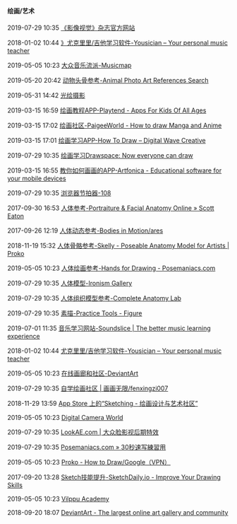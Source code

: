 ####  绘画/艺术

2019-07-29 10:35 [《影像视觉》杂志官方网站](http://www.dcmagcn.com/)

2018-01-02 10:44 [》尤克里里/吉他学习软件-Yousician – Your personal music teacher](https://yousician.com/)

2019-05-05 10:23 [大众音乐流派-Musicmap](http://musicmap.info/)

2019-05-20 20:42 [动物头骨参考-Animal Photo Art References Search](https://x6ud.github.io/#/)

2019-05-31 14:42 [光绘摄影](https://lightpaintingphotography.com/)

2019-03-15 16:59 [绘画教程APP-Playtend - Apps For Kids Of All Ages](http://playtend.com/2014/)

2019-03-15 17:02 [绘画社区-PaigeeWorld - How to draw Manga and Anime](https://www.paigeeworld.com/)

2019-03-15 17:01 [绘画学习APP-How To Draw – Digital Wave Creative](http://www.digitalwavecreative.com/how-to-draw/)

2019-07-29 10:35 [绘画学习Drawspace: Now everyone can draw](http://www.drawspace.com/)

2019-03-15 16:55 [教你如何画画的APP-Artfonica - Educational software for your mobile devices](http://artfonica.com/)

2019-07-29 10:35 [浏览器节拍器-108](http://martinwecke.de/108/?utm_source=next.36kr.com)

2017-09-30 16:53 [人体参考-Portraiture &amp; Facial Anatomy Online » Scott Eaton](http://www.scott-eaton.com/portraiture-facial-anatomy-online-course)

2017-09-26 12:19 [人体动态参考-Bodies in Motion/ares](https://www.bodiesinmotion.photo/)

2018-11-19 15:32 [人体骨骼参考-Skelly - Poseable Anatomy Model for Artists | Proko](https://www.proko.com/skellyapp/#.W_JmgvknZ48)

2019-05-05 10:23 [人体绘画参考-Hands for Drawing - Posemaniacs.com](http://www.posemaniacs.com/tools/handviewer/)

2019-07-29 10:35 [人体模型-Ironism Gallery](http://www.ironsawada.com/)

2019-07-29 10:35 [人体组织模型参考-Complete Anatomy Lab](https://3d4medical.com/apps/complete-anatomy)

2019-07-29 10:35 [素描-Practice Tools - Figure](https://line-of-action.com/practice-tools/)

2019-07-01 11:35 [音乐学习网站-Soundslice | The better music learning experience](https://www.soundslice.com/)

2018-01-02 10:44 [尤克里里/吉他学习软件-Yousician – Your personal music teacher](https://yousician.com/)

2019-05-05 10:23 [在线画廊和社区-DeviantArt](http://www.deviantart.com/)

2019-07-29 10:35 [自学绘画社区 | 画画无限/fenxingzi007](http://www.huahua00.com/)

2018-11-29 13:59 [‎App Store 上的“Sketching - 绘画设计与艺术社区”](https://itunes.apple.com/cn/app/id1430890741)

2019-05-05 10:23 [Digital Camera World](http://www.digitalcameraworld.com/)

2019-07-29 10:35 [LookAE.com | 大众脸影视后期特效](http://www.lookae.com/)

2019-07-29 10:35 [Posemaniacs.com » 30秒速写練習用](http://www.posemaniacs.com/blog/thirtysecond)

2019-05-05 10:23 [Proko - How to Draw/Google（VPN）](http://www.proko.com/)

2017-09-20 13:28 [Sketch技能提升-SketchDaily.io - Improve Your Drawing Skills](https://www.sketchdaily.io/)

2019-05-05 10:23 [Vilppu Academy](http://vilppuacademy.com/2013/)

2018-09-20 18:07 [DeviantArt - The largest online art gallery and community](http://www.deviantart.com/)



